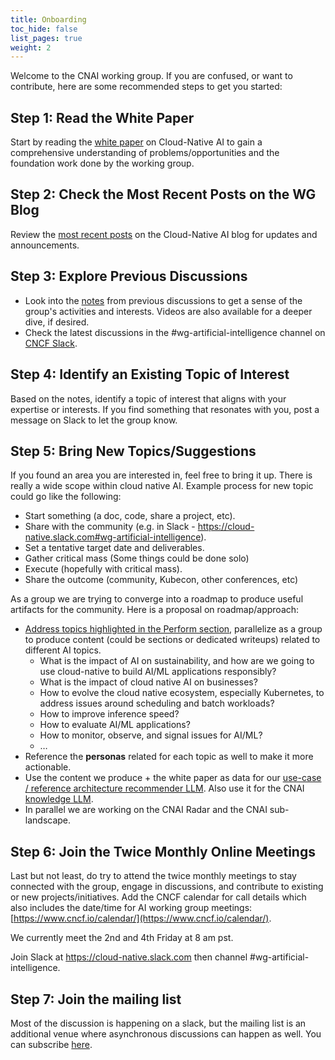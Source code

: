 ```yaml
---
title: Onboarding
toc_hide: false
list_pages: true
weight: 2
---
```


Welcome to the CNAI working group. If you are confused, or want to contribute, here are some recommended steps to get you started:

## Step 1: Read the White Paper

Start by reading the [white paper](https://tag-runtime.cncf.io/wgs/cnaiwg/whitepapers/cloudnativeai/) on Cloud-Native AI to gain a comprehensive understanding of problems/opportunities and the foundation work done by the working group.

## Step 2: Check the Most Recent Posts on the WG Blog

Review the [most recent posts](https://tag-runtime.cncf.io/blog/) on the Cloud-Native AI blog for updates and announcements.

## Step 3: Explore Previous Discussions

* Look into the [notes](https://docs.google.com/document/d/1tS6gL5qjGLaHDtAChssqJhBVm8BIpopUA3Ddzm9LHwg/edit) from previous discussions to get a sense of the group's activities and interests. Videos are also available for a deeper dive, if desired.
* Check the latest discussions in the #wg-artificial-intelligence channel on [CNCF Slack](https://cloud-native.slack.com/archives/C05TYJE81SR).

## Step 4: Identify an Existing Topic of Interest

Based on the notes, identify a topic of interest that aligns with your expertise or interests. If you find something that resonates with you, post a message on Slack to let the group know.

## Step 5: Bring New Topics/Suggestions

If you found an area you are interested in,  feel free to bring it up.  There is really a wide scope within cloud native AI.  Example process for new topic could go like the following:

* Start something (a doc, code, share a project, etc).
* Share with the community (e.g. in Slack - https://cloud-native.slack.com#wg-artificial-intelligence).
* Set a tentative target date and deliverables.
* Gather critical mass (Some things could be done solo)
* Execute (hopefully with critical mass).
* Share the outcome (community, Kubecon, other conferences, etc)

As a group we are trying to converge into a roadmap to produce useful artifacts for the community. Here is a proposal on roadmap/approach:

* [Address topics highlighted in the Perform section](https://tag-runtime.cncf.io/blog/cnai-kubecon-eu-paris-2024-recap/#perform), parallelize as a group to produce content (could be sections or dedicated writeups) related to different AI topics.
  * What is the impact of AI on sustainability, and how are we going to use cloud-native to build AI/ML applications responsibly?
  * What is the impact of cloud native AI on businesses?
  * How to evolve the cloud native ecosystem, especially Kubernetes, to address issues around scheduling and batch workloads?
  * How to improve inference speed?
  * How to evaluate AI/ML applications?
  * How to monitor, observe, and signal issues for AI/ML?
  * …
* Reference the **personas** related for each topic as well to make it more actionable.
* Use the content we produce + the white paper as data for our [use-case / reference architecture recommender LLM](https://cloud-native.slack.com/archives/C05TYJE81SR/p1712235144103149). Also use it for the CNAI [knowledge LLM](https://docs.google.com/document/d/1L-gP001biKswpLTX6X0iC2QfLZHBESPpa-VA3KfbhXU/edit).
* In parallel we are working on the CNAI Radar and the CNAI sub-landscape.

## Step 6: Join the Twice Monthly Online Meetings

Last but not least, do try to attend the twice monthly meetings to stay connected with the group, engage in discussions, and contribute to existing or new projects/initiatives. Add the CNCF calendar for call details which also includes the date/time for AI working group meetings: [https://www.cncf.io/calendar/](https://www.cncf.io/calendar/).

We currently meet the 2nd and 4th Friday at 8 am pst.

Join Slack at https://cloud-native.slack.com then channel #wg-artificial-intelligence.

## Step 7: Join the mailing list

Most of the discussion is happening on a slack, but the mailing list is an additional venue where asynchronous discussions can happen as well. You can subscribe [here](https://lists.cncf.io/g/wg-artificial-intelligence).
